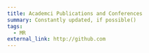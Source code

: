 ```yaml
---
title: Academci Publications and Conferences
summary: Constantly updated, if possible()
tags:
  - MR
external_link: http://github.com
---
```

